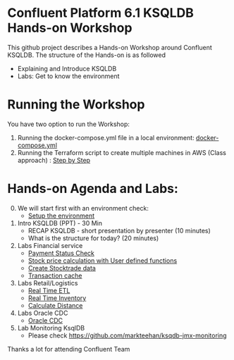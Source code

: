 # Confluent Platform 6.1 KSQLDB Hands-on Workshop
This github project describes a Hands-on Workshop around Confluent KSQLDB. The structure of the Hands-on is as followed
  * Explaining and Introduce KSQLDB
  * Labs: Get to know the environment

# Running the Workshop
You have two option to run the Workshop:
1. Running the docker-compose.yml file in a local environment: [docker-compose.yml](docker/docker-compose.yml)
2. Running the Terraform script to create multiple machines in AWS (Class approach) : [Step by Step](terraform/)  

# Hands-on Agenda and Labs:
0. We will start first with an environment check:
    * [Setup the environment](labs/00_Setup-Env.md)
1. Intro KSQLDB (PPT) - 30 Min
    * RECAP KSQLDB - short presentation by presenter (10 minutes)
    * What is the structure for today? (20 minutes)
2. Labs Financial service
    * [Payment Status Check](labs/01_usecase_finserv_1.md)
    * [Stock price calculation with User defined functions](labs/02_usecase_finserv_2.md)
    * [Create Stocktrade data](labs/03_usecase_finserv_3.md)
    * [Transaction cache](/labs/04_usecase_finserv_4.md)
3. Labs Retail/Logistics
    * [Real Time ETL](labs/05_usecase_realtime_inventory_ETL.md)
    * [Real Time Inventory](labs/05_usecase_realtime_inventory.md)
    * [Calculate Distance](labs/07_usecase_distance.md)
4. Labs Oracle CDC
    * [Oracle CDC](labs/11_OracleCDC_ksqldb.md)
5. Lab Monitoring KsqlDB
    * Please check https://github.com/markteehan/ksqdb-jmx-monitoring

Thanks a lot for attending
Confluent Team
